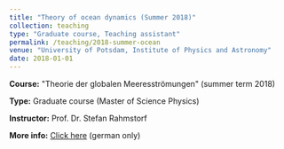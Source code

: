 ```yaml
---
title: "Theory of ocean dynamics (Summer 2018)"
collection: teaching
type: "Graduate course, Teaching assistant"
permalink: /teaching/2018-summer-ocean
venue: "University of Potsdam, Institute of Physics and Astronomy"
date: 2018-01-01
---
```


**Course:** &quot;Theorie der globalen Meeresströmungen&quot; (summer term 2018)

**Type:** Graduate course (Master of Science Physics)

**Instructor:** Prof. Dr. Stefan Rahmstorf

**More info:** [Click here](http://www.pik-potsdam.de/~stefan/Lectures/meeresstroemungen/index.html "http://www.pik-potsdam.de/~stefan/Lectures/meeresstroemungen/index.html") (german only)